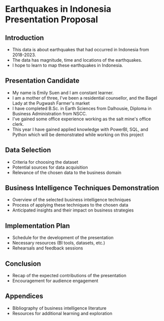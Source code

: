 # Earthquakes in Indonesia Presentation Proposal

## Introduction
- This data is about earthquakes that had occurred in Indonesia from 2018-2023.
- The data has magnitude, time and locations of the earthquakes.
- I hope to learn to map these earthquakes in Indonesia.

## Presentation Candidate
- My name is Emily Suen and I am constant learner.
- I am a mother of three, I've been a residential counsellor, and the Bagel Lady at the Pugwash Farmer's market
- I have completed B.Sc. in Earth Sciences from Dalhousie, Diploma in Business Administration from NSCC.
- I've gained some office experience working as the salt mine's office clerk.
- This year I have gained applied knowledge with PowerBI, SQL, and Python which will be demonstrated while working on this project 

## Data Selection
- Criteria for choosing the dataset
- Potential sources for data acquisition
- Relevance of the chosen data to the business domain

## Business Intelligence Techniques Demonstration
- Overview of the selected business intelligence techniques
- Process of applying these techniques to the chosen data
- Anticipated insights and their impact on business strategies

## Implementation Plan
- Schedule for the development of the presentation
- Necessary resources (BI tools, datasets, etc.)
- Rehearsals and feedback sessions

## Conclusion
- Recap of the expected contributions of the presentation
- Encouragement for audience engagement

## Appendices
- Bibliography of business intelligence literature
- Resources for additional learning and exploration
